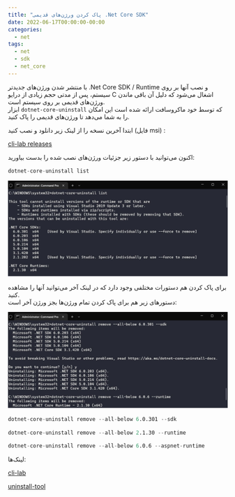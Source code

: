 ```yaml
---
title: "پاک کردن ورژن‌های قدیمی .Net Core SDK"
date: 2022-06-17T00:00:00-00:00
categories:
  - net
tags:
  - net
  - sdk
  - net_core
---
```


با منتشر شدن ورژن‌های جدیدتر .Net Core SDK / Runtime و نصب آنها بر روی سیستم، پس از مدتی حجم زیادی از درایو C اشغال می‌شود که دلیل آن باقی ماندن ورژن‌های قدیمی بر روی سیستم است.  
ابزار `dotnet-core-uninstall` که توسط خود ماکروسافت ارائه شده است این امکان را به شما می‌دهد تا ورژن‌های قدیمی را پاک کنید.  

ابتدا آخرین نسخه را از لینک زیر دانلود و نصب کنید (فایل msi) :  

[cli-lab releases](https://github.com/dotnet/cli-lab/releases)  

اکنون می‌توانید با دستور زیر جزئیات ورژن‌های نصب شده را بدست بیاورید:  

```s
dotnet-core-uninstall list
```

![mhkarami97](/assets/img/uninstallTools.jpg)  

برای پاک کردن هم دستورات مختلفی وجود دارد که در لینک آخر می‌توانید آنها را مشاهده کنید.  
دستورهای زیر هم برای پاک کردن تمام ورژن‌ها بجز ورژن آخر است:  

![mhkarami97](/assets/img/uninstallTools1.jpg)  

```s
dotnet-core-uninstall remove --all-below 6.0.301 --sdk
```

```s
dotnet-core-uninstall remove --all-below 2.1.30 --runtime
```

```s
dotnet-core-uninstall remove --all-below 6.0.6 --aspnet-runtime
```

لینک‌ها:  

[cli-lab](https://github.com/dotnet/cli-lab)  

[uninstall-tool](https://docs.microsoft.com/en-us/dotnet/core/additional-tools/uninstall-tool)  